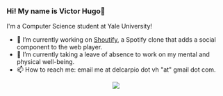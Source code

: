 ### Hi! My name is Victor Hugo👋 
I'm a Computer Science student at Yale University!

- 🔭 I’m currently working on [Shoutify](https://github.com/victor-hugo-dc/shoutify), a Spotify clone that adds a social component to the web player.
- 🌱 I’m currently taking a leave of absence to work on my mental and physical well-being. 
- 📫 How to reach me: email me at delcarpio dot vh "at" gmail dot com.

<p align="center">
    <a href="https://git.io/streak-stats"><img src="https://streak-stats.demolab.com?user=victor-hugo-dc&theme=midnight-purple&hide_border=true"/></a>
</p>
